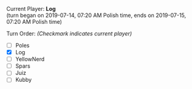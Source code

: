 Current Player: **Log**  
(turn began on 2019-07-14, 07:20 AM Polish time, ends on 2019-07-15, 07:20 AM Polish time)

Turn Order: *(Checkmark indicates current player)*
- [ ] Poles
- [x] Log
- [ ] YellowNerd
- [ ] Spars
- [ ] Juiz
- [ ] Kubby
